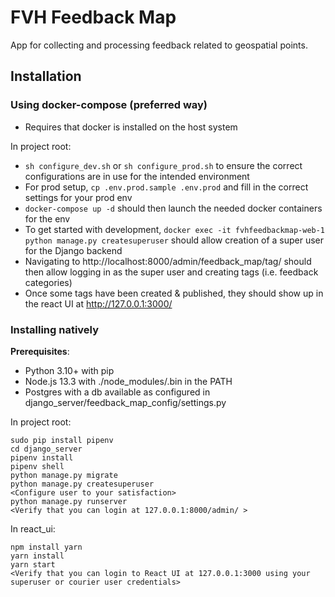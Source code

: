 # FVH Feedback Map
App for collecting and processing feedback related to geospatial points.

## Installation

### Using docker-compose (preferred way)

* Requires that docker is installed on the host system

In project root:

* ```sh configure_dev.sh``` or ```sh configure_prod.sh``` to ensure the correct configurations are in use for the 
  intended environment
* For prod setup, ```cp .env.prod.sample .env.prod``` and fill in the correct settings for your prod env
* ```docker-compose up -d``` should then launch the needed docker containers for the env
* To get started with development, ```docker exec -it fvhfeedbackmap-web-1 python manage.py createsuperuser``` should
  allow creation of a super user for the Django backend
* Navigating to http://localhost:8000/admin/feedback_map/tag/ should then allow logging in as the super user and
  creating tags (i.e. feedback categories)
* Once some tags have been created & published, they should show up in the react UI at http://127.0.0.1:3000/

### Installing natively

**Prerequisites**:
* Python 3.10+ with pip
* Node.js 13.3 with ./node_modules/.bin in the PATH
* Postgres with a db available as configured in django_server/feedback_map_config/settings.py

In project root:

```
sudo pip install pipenv
cd django_server
pipenv install
pipenv shell
python manage.py migrate
python manage.py createsuperuser
<Configure user to your satisfaction>
python manage.py runserver
<Verify that you can login at 127.0.0.1:8000/admin/ >
```

In react_ui:

```
npm install yarn
yarn install
yarn start
<Verify that you can login to React UI at 127.0.0.1:3000 using your superuser or courier user credentials>
```
